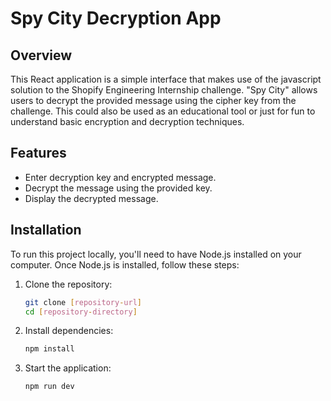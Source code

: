 # Spy City Decryption App

## Overview

This React application is a simple interface that makes use of the javascript solution to the Shopify Engineering Internship challenge. "Spy City" allows users to decrypt the provided message using the cipher key from the challenge. This could also be used as an educational tool or just for fun to understand basic encryption and decryption techniques.

## Features

- Enter decryption key and encrypted message.
- Decrypt the message using the provided key.
- Display the decrypted message.

## Installation

To run this project locally, you'll need to have Node.js installed on your computer. Once Node.js is installed, follow these steps:

1. Clone the repository:
   ```bash
   git clone [repository-url]
   cd [repository-directory]
   ```
2. Install dependencies:

   ```bash
   npm install

   ```

3. Start the application:

   ```bash
   npm run dev

   ```
